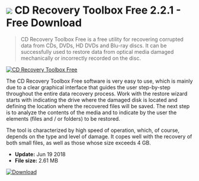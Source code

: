# ![](https://cdn.softexe.net/static/icon/5/cd-recovery-toolbox-free-10109.png) CD Recovery Toolbox Free 2.2.1 - Free Download

> CD Recovery Toolbox Free is a free utility for recovering corrupted data from CDs, DVDs, HD DVDs and Blu-ray discs. It can be successfully used to restore data from optical media damaged mechanically or incorrectly recorded on the disc.

[![CD Recovery Toolbox Free](https://gallery.dpcdn.pl/imgc/Tools/17079/g_-_420x350_1.5_-_x20130614181848_00.png)](https://softexe.net/win/disks-files/data-recovery/cd-recovery-toolbox-free:pRpRa.html)

The CD Recovery Toolbox Free software is very easy to use, which is mainly due to a clear graphical interface that guides the user step-by-step throughout the entire data recovery process. Work with the restore wizard starts with indicating the drive where the damaged disk is located and defining the location where the recovered files will be saved. The next step is to analyze the contents of the media and to indicate by the user the elements (files and / or folders) to be restored.
 
 The tool is characterized by high speed of operation, which, of course, depends on the type and level of damage. It copes well with the recovery of both small files, as well as those whose size exceeds 4 GB.


- **Update:** Jun 19 2018
- **File size:** 2.61 MB

[![Download](https://cdn.softexe.net/static/img/download.png)](https://softexe.net/win/disks-files/data-recovery/cd-recovery-toolbox-free:pRpRa.html)

